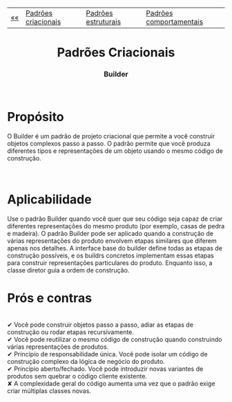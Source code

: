 <h5 align="center">
<table align="center">
  <tr>
    <td><a href="https://github.com/jfmsantos/design-patterns">«« </a></td>
    <td><a href="https://github.com/jfmsantos/design-patterns/tree/master/src/creational">Padrões criacionais</a></td>
    <td><a href="https://github.com/jfmsantos/design-patterns/tree/master/src/estruturais">Padrões estruturais</a></td>
    <td><a href="https://github.com/jfmsantos/design-patterns/tree/master/src/comportamentais">Padrões comportamentais</a></td>
  </tr>
</table>
</h5>

<h1 align="center">
  Padrões Criacionais
</h1>

<h3 align="center">
  Builder
</h3>

<br>

# Propósito
O Builder é um padrão de projeto criacional que permite a você construir objetos complexos passo a passo. O padrão permite que você produza diferentes tipos e representações de um objeto usando o mesmo código de construção.

<br>

# Aplicabilidade
  Use o padrão Builder quando você quer que seu código seja capaz de criar diferentes representações do mesmo produto (por exemplo, casas de pedra e madeira).
  O padrão Builder pode ser aplicado quando a construção de várias representações do produto envolvem etapas similares que diferem apenas nos detalhes.
  A interface base do builder define todas as etapas de construção possíveis, e os buildrs concretos implementam essas etapas para construir representações particulares do produto. Enquanto isso, a classe diretor guia a ordem de construção.
  <br>
# Prós e contras
 <br>
 ✔  Você pode construir objetos passo a passo, adiar as etapas de construção ou rodar etapas recursivamente.
 <br>
 ✔ Você pode reutilizar o mesmo código de construção quando construindo várias representações de produtos.
 <br>
 ✔ Princípio de responsabilidade única. Você pode isolar um código de construção complexo da lógica de negócio do produto.
 <br>
 ✔ Princípio aberto/fechado. Você pode introduzir novas variantes de produtos sem quebrar o código cliente existente.
 <br>
 ✘   A complexidade geral do código aumenta uma vez que o padrão exige criar múltiplas classes novas.
 
